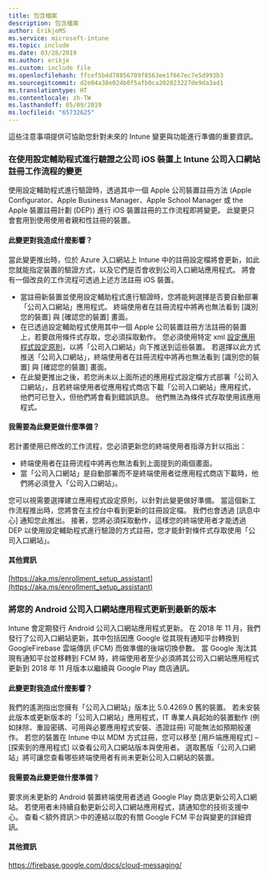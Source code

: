 ```yaml
---
title: 包含檔案
description: 包含檔案
author: ErikjeMS
ms.service: microsoft-intune
ms.topic: include
ms.date: 03/28/2019
ms.author: erikje
ms.custom: include file
ms.openlocfilehash: ffcef5b4d78856709f8563ee1f667ec7e5d993b3
ms.sourcegitcommit: d2e04a38e024b0f5afb0ca202823227de9da3ad1
ms.translationtype: HT
ms.contentlocale: zh-TW
ms.lasthandoff: 05/09/2019
ms.locfileid: "65732625"
---
```

這些注意事項提供可協助您針對未來的 Intune 變更與功能進行準備的重要資訊。 

### <a name="change-in-enrollment-workflow-with-intune-company-portal-on-corporate-ios-devices-authenticating-with-setup-assistant----1927359---"></a>在使用設定輔助程式進行驗證之公司 iOS 裝置上 Intune 公司入口網站註冊工作流程的變更 <!-- 1927359 -->
使用設定輔助程式進行驗證時，透過其中一個 Apple 公司裝置註冊方法 (Apple Configurator、Apple Business Manager、Apple School Manager 或 the Apple 裝置註冊計劃 (DEP)) 進行 iOS 裝置註冊的工作流程即將變更。 此變更只會套用到使用使用者親和性註冊的裝置。

#### <a name="how-does-this-affect-me"></a>此變更對我造成什麼影響？
當此變更推出時，位於 Azure 入口網站上 Intune 中的註冊設定檔將會更新，如此您就能指定裝置的驗證方式，以及它們是否會收到公司入口網站應用程式。 將會有一個改良的工作流程可透過上述方法註冊 iOS 裝置。 

- 當註冊新裝置並使用設定輔助程式進行驗證時，您將能夠選擇是否要自動部署「公司入口網站」應用程式。 終端使用者在註冊流程中將再也無法看到 [識別您的裝置] 與 [確認您的裝置] 畫面。  
- 在已透過設定輔助程式使用其中一個 Apple 公司裝置註冊方法註冊的裝置上，若要啟用條件式存取，您必須採取動作。 您必須使用特定 xml [設定應用程式設定原則](https://aka.ms/enrollment_setup_assistant)，以將「公司入口網站」向下推送到這些裝置。  若選擇以此方式推送「公司入口網站」，終端使用者在註冊流程中將再也無法看到 [識別您的裝置] 與 [確認您的裝置] 畫面。 
- 在此變更推出之後，若您尚未以上面所述的應用程式設定檔方式部署「公司入口網站」，且若終端使用者從應用程式商店下載「公司入口網站」應用程式，他們可已登入，但他們將會看到錯誤訊息。 他們無法為條件式存取使用該應用程式。 

#### <a name="what-do-i-need-to-do-to-prepare-for-this-change"></a>我需要為此變更做什麼準備？
若計畫使用已修改的工作流程，您必須更新您的終端使用者指導方針以指出：

- 終端使用者在註冊流程中將再也無法看到上面提到的兩個畫面。 
- 當「公司入口網站」是自動部署而不是終端使用者從應用程式商店下載時，他們將必須登入「公司入口網站」。 

您可以視需要選擇建立應用程式設定原則，以針對此變更做好準備。 當這個新工作流程推出時，您將會在主控台中看到更新的註冊設定檔。 我們也會透過 [訊息中心] 通知您此推出。 接著，您將必須採取動作，這樣您的終端使用者才能透過 DEP 以使用設定輔助程式進行驗證的方式註冊，您才能針對條件式存取使用「公司入口網站」。

#### <a name="additional-information"></a>其他資訊 
[https://aka.ms/enrollment_setup_assistant](https://aka.ms/enrollment_setup_assistant)


### <a name="update-your-android-company-portal-app-to-the-latest-version---4536963--"></a>將您的 Android 公司入口網站應用程式更新到最新的版本 <!--4536963-->
Intune 會定期發行 Android 公司入口網站應用程式更新。 在 2018 年 11 月，我們發行了公司入口網站更新，其中包括因應 Google 從其現有通知平台轉換到 GoogleFirebase 雲端傳訊 (FCM) 而做準備的後端切換參數。 當 Google 淘汰其現有通知平台並移轉到 FCM 時，終端使用者至少必須將其公司入口網站應用程式更新到 2018 年 11 月版本以繼續與 Google Play 商店通訊。

#### <a name="how-does-this-affect-me"></a>此變更對我造成什麼影響？
我們的遙測指出您擁有「公司入口網站」版本比 5.0.4269.0 舊的裝置。 若未安裝此版本或更新版本的「公司入口網站」應用程式，IT 專業人員起始的裝置動作 (例如抹除、重設密碼、可用與必要應用程式安裝、憑證註冊) 可能無法如預期般運作。 若您的裝置在 Intune 中以 MDM 方式註冊，您可以移至 [用戶端應用程式] – [探索到的應用程式] 以查看公司入口網站版本與使用者。 選取舊版「公司入口網站」將可讓您查看哪些終端使用者有尚未更新公司入口網站的裝置。

#### <a name="what-do-i-need-to-do-to-prepare-for-this-change"></a>我需要為此變更做什麼準備？
要求尚未更新的 Android 裝置終端使用者透過 Google Play 商店更新公司入口網站。 若使用者未持續自動更新公司入口網站應用程式，請通知您的技術支援中心。 查看＜額外資訊＞中的連結以取的有關 Google FCM 平台與變更的詳細資訊。

#### <a name="additional-information"></a>其他資訊
https://firebase.google.com/docs/cloud-messaging/